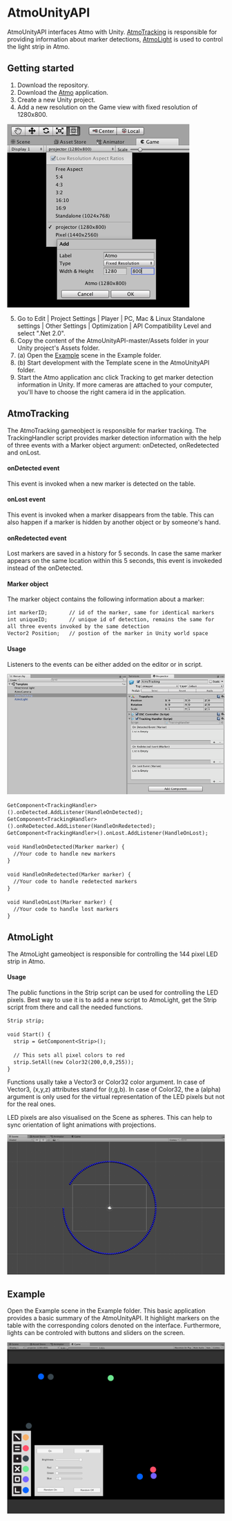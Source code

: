 # AtmoUnityAPI

AtmoUnityAPI interfaces Atmo with Unity. [AtmoTracking](/README.md#atmotracking) is responsible for providing information about marker detections, [AtmoLight](/README.md#atmolight) is used to control the light strip in Atmo.

## Getting started

1. Download the repository. 
2. Download the [Atmo](https://drive.google.com/open?id=1Ueg5jmzLmQ4GOi0b1g9LFR781VM9SVvF) application.
3. Create a new Unity project.
4. Add a new resolution on the Game view with fixed resolution of 1280x800.

![Add new resolution](/readme-imgs/atmo-resolution.png)

5. Go to Edit | Project Settings | Player | PC, Mac & Linux Standalone settings | Other Settings | Optimization | API Compatibility Level and select ".Net 2.0".
6. Copy the content of the AtmoUnityAPI-master/Assets folder in your Unity project's Assets folder.
7. (a) Open the [Example](/README.md#exemple) scene in the Example folder. 
7. (b) Start development with the Template scene in the AtmoUnityAPI folder.
8. Start the Atmo application anc click Tracking to get marker detection information in Unity. If more cameras are attached to your computer, you'll have to choose the right camera id in the application.

## AtmoTracking

The AtmoTracking gameobject is responsible for marker tracking. The TrackingHandler script provides marker detection information with the help of three events with a Marker object argument: onDetected, onRedetected and onLost. 

#### onDetected event

This event is invoked when a new marker is detected on the table.

#### onLost event

This event is invoked when a marker disappears from the table. This can also happen if a marker is hidden by another object or by someone's hand.

#### onRedetected event

Lost markers are saved in a history for 5 seconds. In case the same marker appears on the same location within this 5 seconds, this event is invokeded instead of the onDetected.

#### Marker object

The marker object contains the following information about a marker:

```
int markerID;       // id of the marker, same for identical markers
int uniqueID;       // unique id of detection, remains the same for all three events invoked by the same detection
Vector2 Position;   // postion of the marker in Unity world space
```

#### Usage

Listeners to the events can be either added on the editor or in script.

![Add listeners](/readme-imgs/tracking-events.png)

```
GetComponent<TrackingHandler>().onDetected.AddListener(HandleOnDetected);
GetComponent<TrackingHandler>().onReDetected.AddListener(HandleOnRedetected);
GetComponent<TrackingHandler>().onLost.AddListener(HandleOnLost);

void HandleOnDetected(Marker marker) {
  //Your code to handle new markers
}

void HandleOnRedetected(Marker marker) {
  //Your code to handle redetected markers
}

void HandleOnLost(Marker marker) {
  //Your code to handle lost markers
}
```

## AtmoLight

The AtmoLight gameobject is responsible for controlling the 144 pixel LED strip in Atmo. 

#### Usage

The public functions in the Strip script can be used for controlling the LED pixels. Best way to use it is to add a new script to AtmoLight, get the Strip script from there and call the needed functions.

```
Strip strip;

void Start() {
  strip = GetComponent<Strip>();
  
  // This sets all pixel colors to red
  strip.SetAll(new Color32(200,0,0,255));
}
```

Functions usally take a Vector3 or Color32 color argument. In case of Vector3, (x,y,z) attributes stand for (r,g,b). In case of Color32, the a (alpha) argument is only used for the virtual representation of the LED pixels but not for the real ones.

LED pixels are also visualised on the Scene as spheres. This can help to sync orientation of light animations with projections.

![LED pixels on Scene](/readme-imgs/leds.png)

## Example

Open the Example scene in the Example folder. This basic application provides a basic summary of the AtmoUnityAPI. It highlight markers on the table with the corresponding colors denoted on the interface. Furthermore, lights can be controled with buttons and sliders on the screen.

![Example scene](/readme-imgs/example.png)



